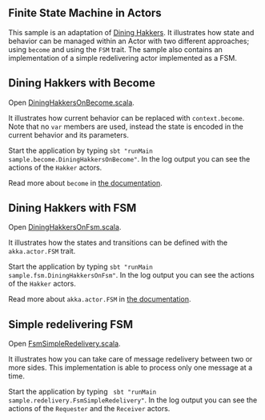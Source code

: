 ## Finite State Machine in Actors

This sample is an adaptation of [Dining Hakkers](http://www.dalnefre.com/wp/2010/08/dining-philosophers-in-humus/). It illustrates how state and behavior can be managed within an Actor with two different approaches; using `become` and using the `FSM` trait. The sample also contains an implementation of a simple redelivering actor implemented as a FSM.

## Dining Hakkers with Become

Open [DiningHakkersOnBecome.scala](src/main/scala/sample/become/DiningHakkersOnBecome.scala).

It illustrates how current behavior can be replaced with `context.become`. Note that no `var` members are used, instead the state is encoded in the current behavior and its parameters.

Start the application by typing `sbt "runMain sample.become.DiningHakkersOnBecome"`. In the log output you can see the actions of the `Hakker` actors.

Read more about `become` in [the documentation](http://doc.akka.io/docs/akka/2.4.14/scala/actors.html#Become_Unbecome).

## Dining Hakkers with FSM

Open [DiningHakkersOnFsm.scala](src/main/scala/sample/fsm/DiningHakkersOnFsm.scala).

It illustrates how the states and transitions can be defined with the `akka.actor.FSM` trait.

Start the application by typing `sbt "runMain sample.fsm.DiningHakkersOnFsm"`. In the log output you can see the actions of the `Hakker` actors.

Read more about `akka.actor.FSM` in [the documentation](http://doc.akka.io/docs/akka/2.4.14/scala/fsm.html).

## Simple redelivering FSM

Open [FsmSimpleRedelivery.scala](src/main/scala/sample/redelivery/FsmSimpleRedelivery.scala).

It illustrates how you can take care of message redelivery between two or more sides. This implementation is able to process only one message at a time.

Start the application by typing ` sbt "runMain sample.redelivery.FsmSimpleRedelivery"`. In the log output you can see the actions of the `Requester` and the `Receiver` actors.
